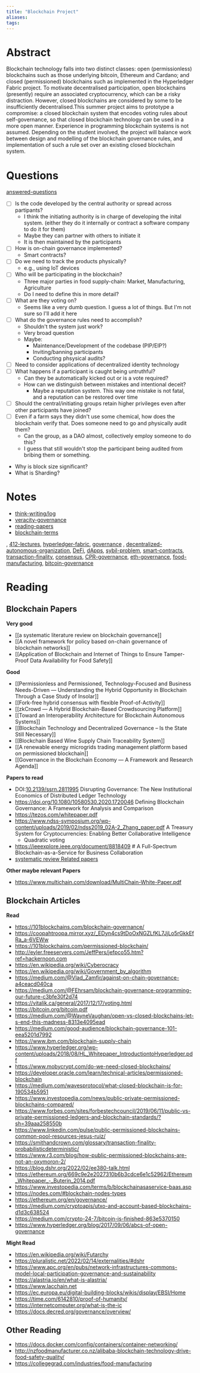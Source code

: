 ```yaml
---
title: "Blockchain Project"
aliases: 
tags: 
---
```

# Abstract
Blockchain technology falls into two distinct classes: open (permissionless) blockchains such as those underlying bitcoin, Ethereum and Cardano; and closed (permissioned) blockchains such as implemented in the Hyperledger Fabric project. To motivate decentralised participation, open blockchains (presently) require an associated cryptocurrency, which can be a risky distraction. However, closed blockchains are considered by some to be insufficiently decentralised.This summer project aims to prototype a compromise: a closed blockchain system that encodes voting rules about self-governance, so that closed blockchain technology can be used in a more open manner. Experience in programming blockchain systems is not assumed. Depending on the student involved, the project will balance work between design and modelling of the blockchain governance rules, and implementation of such a rule set over an existing closed blockchain system.

# Questions	
[answered-questions](notes/answered-questions.md)

- [ ] Is the code developed by the central authority or spread across partipants?
	- I think the initiating authority is in charge of developing the inital system. (either they do it internally or contract a software company to do it for them)
	- Maybe they can partner with others to initiate it
	- It is then maintained by the participants
- [ ] How is on-chain governance implemented?
	- Smart contracts?
- [ ] Do we need to track the products physically?
	- e.g., using IoT devices
- [ ] Who will be participating in the blockchain?
	- Three major parties in food supply-chain: Market, Manufacturing, Agriculture
	- Do I need to define this in more detail?
- [ ] What are they voting on?
	- Seems like a very dumb question. I guess a lot of things. But I'm not sure so I'll add it here
- [ ] What do the governance rules need to accomplish?
	- Shouldn't the system just work?
	- Very broad question
	- Maybe:
		- Maintenance/Development of the codebase (PIP/EIP?)
		- Inviting/banning participants
		- Conducting phsysical audits?
- [ ] Need to consider applications of decentralized identity technology
- [ ] What happens if a participant is caught being untruthful? 
	- Can they be automatically kicked out or is a vote required? 
	- How can we distinguish between mistakes and intentional deceit?
		- Maybe a reputation system. This way one mistake is not fatal, and a reputation can be restored over time
- [ ] Should the central/initiating groups retain higher privileges even after other participants have joined?
- [ ] Even if a farm says they didn't use some chemical, how does the blockchain verify that. Does someone need to go and physically audit them?
	- Can the group, as a DAO almost, collectively employ someone to do this?
	- I guess that still wouldn't stop the participant being audited from bribing them or something.
- Why is block size significant?
- What is Sharding?


# Notes
- [think-writing/log](notes/think-writing.md)
- [veracity-governance](notes/veracity-governance.md)
- [reading-papers](notes/reading-papers.md)
- [blockchain-terms](notes/blockchain-terms.md)

, [412-lectures](notes/412-lectures.md), [hyperledger-fabric](notes/hyperledger-fabric.md), [governance](notes/governance.md) , [decentralized-autonomous-organization](notes/decentralized-autonomous-organization.md), [DeFi](notes/DeFi.md), [dApps](notes/dApps.md), [sybil-problem](notes/sybil-problem.md), [smart-contracts](smart-contracts.md), [transaction-finality](transaction-finality.md), [consensus](notes/consensus.md), [CPR-governance](notes/CPR-governance.md), [eth-governance](notes/eth-governance.md), [food-manufacturing](notes/food-manufacturing.md), [bitcoin-governance](notes/bitcoin-governance.md)

# Reading

## Blockchain Papers
**Very good**
- [[a systematic literature review on blockchain governance]]
- [[A novel framework for policy based on-chain governance of blockchain networks]]
- [[Application of Blockchain and Internet of Things to Ensure Tamper-Proof Data Availability for Food Safety]]

**Good**
- [[Permissionless and Permissioned, Technology-Focused and Business Needs-Driven — Understanding the Hybrid Opportunity in Blockchain Through a Case Study of Insolar]]
- [[Fork-free hybrid consensus with flexible Proof-of-Activity]]
- [[zkCrowd — A Hybrid Blockchain-Based Crowdsourcing Platform]]
- [[Toward an Interoperability Architecture for Blockchain Autonomous Systems]]
- [[Blockchain Technology and Decentralized Governance – Is the State Still Necessary]]
- [[Blockchain Based Wine Supply Chain Traceability System]]
- [[A renewable energy microgrids trading management platform based on permissioned blockchain]]
- [[Governance in the Blockchain Economy — A Framework and Research Agenda]]

**Papers to read**
- DOI:[10.2139/ssrn.2811995](http://dx.doi.org/10.2139/ssrn.2811995) Disrupting Governance: The New Institutional Economics of Distributed Ledger Technology
- https://doi.org/10.1080/10580530.2020.1720046 Defining Blockchain Governance: A Framework for Analysis and Comparison
- https://tezos.com/whitepaper.pdf
- https://www.ndss-symposium.org/wp-content/uploads/2019/02/ndss2019_02A-2_Zhang_paper.pdf A Treasury System for Cryptocurrencies: Enabling Better Collaborative Intelligence
	- Quadratic voting
- https://ieeexplore.ieee.org/document/8818409 # A Full-Spectrum Blockchain-as-a-Service for Business Collaboration
- [systematic review Related papers](notes/a%20systematic%20literature%20review%20on%20blockchain%20governance.md#Related)


**Other maybe relevant Papers**
- https://www.multichain.com/download/MultiChain-White-Paper.pdf

## Blockchain Articles
**Read**
- https://101blockchains.com/blockchain-governance/
- https://coopahtroopa.mirror.xyz/_EDyn4cs9tDoOxNGZLfKL7JjLo5rGkkEfRa_a-6VEWw
- https://101blockchains.com/permissioned-blockchain/
- http://eyler.freeservers.com/JeffPers/jefpco55.htm?ref=hackernoon.com
- https://en.wikipedia.org/wiki/Cyberocracy
- https://en.wikipedia.org/wiki/Government_by_algorithm
- https://medium.com/@Vlad_Zamfir/against-on-chain-governance-a4ceacd040ca
- https://medium.com/@FEhrsam/blockchain-governance-programming-our-future-c3bfe30f2d74
- https://vitalik.ca/general/2017/12/17/voting.html
- https://bitcoin.org/bitcoin.pdf
- https://medium.com/@WayneVaughan/open-vs-closed-blockchains-let-s-end-this-madness-8313e4095ead
- https://medium.com/good-audience/blockchain-governance-101-eea5201d7992
- https://www.ibm.com/blockchain-supply-chain
- https://www.hyperledger.org/wp-content/uploads/2018/08/HL_Whitepaper_IntroductiontoHyperledger.pdf
- https://www.mobycrypt.com/do-we-need-closed-blockchains/
- https://developer.oracle.com/learn/technical-articles/permissioned-blockchain
- https://medium.com/wavesprotocol/what-closed-blockchain-is-for-190534b5951
- https://www.investopedia.com/news/public-private-permissioned-blockchains-compared/
- https://www.forbes.com/sites/forbestechcouncil/2019/06/11/public-vs-private-permissioned-ledgers-and-blockchain-standards/?sh=39aaa258550b
- https://www.linkedin.com/pulse/public-permissioned-blockchains-common-pool-resources-jesus-ruiz/
- https://smithandcrown.com/glossary/transaction-finality-probabilisticdeterministic/
- https://www.r3.com/blog/how-public-permissioned-blockchains-are-not-an-oxymoron-2/
- https://blog.dshr.org/2022/02/ee380-talk.html
- https://ethereum.org/669c9e2e2027310b6b3cdce6e1c52962/Ethereum_Whitepaper_-_Buterin_2014.pdf
- https://www.investopedia.com/terms/b/blockchainasaservice-baas.asp
- https://nodes.com/#blockchain-nodes-types
- https://ethereum.org/en/governance/
- https://medium.com/cryptoapis/utxo-and-account-based-blockchains-d1d3c638524
- https://medium.com/crypto-24-7/bitcoin-is-finished-863e5370150
- https://www.hyperledger.org/blog/2017/09/06/abcs-of-open-governance

**Might Read**
- https://en.wikipedia.org/wiki/Futarchy
- https://pluralistic.net/2022/02/14/externalities/#dshr
- https://www.apc.org/en/pubs/network-infrastructures-commons-model-local-participation-governance-and-sustainability
- https://alastria.io/en/what-is-alastria/
- https://www.lacchain.net
- https://ec.europa.eu/digital-building-blocks/wikis/display/EBSI/Home
- https://time.com/6142810/proof-of-humanity/
- https://internetcomputer.org/what-is-the-ic
- https://docs.decred.org/governance/overview/

## Other Reading
- https://docs.docker.com/config/containers/container-networking/
- http://nzfoodmanufacturer.co.nz/alibaba-blockchain-technology-drive-food-safety-quality/
- https://collegegrad.com/industries/food-manufacturing